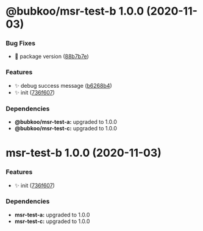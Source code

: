 # @bubkoo/msr-test-b 1.0.0 (2020-11-03)


### Bug Fixes

* 🐛 package version ([88b7b7e](https://github.com/bubkoo/monorepo-semantic-release/commit/88b7b7ef83085799f3b7e8a49c0d1877cf1ed0b3))


### Features

* ✨ debug success message ([b6268b4](https://github.com/bubkoo/monorepo-semantic-release/commit/b6268b473203333585dc19b5553dcd24f46c4fe7))
* ✨ init ([736f607](https://github.com/bubkoo/monorepo-semantic-release/commit/736f6075fd15e09b0f76a41f86b7301b9a442d1c))





### Dependencies

* **@bubkoo/msr-test-a:** upgraded to 1.0.0
* **@bubkoo/msr-test-c:** upgraded to 1.0.0

# msr-test-b 1.0.0 (2020-11-03)


### Features

* ✨ init ([736f607](https://github.com/bubkoo/monorepo-semantic-release/commit/736f6075fd15e09b0f76a41f86b7301b9a442d1c))





### Dependencies

* **msr-test-a:** upgraded to 1.0.0
* **msr-test-c:** upgraded to 1.0.0
